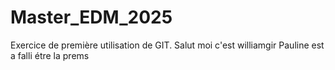 # Master_EDM_2025
Exercice de première utilisation de GIT.
Salut moi c'est williamgir
Pauline est a falli étre la prems